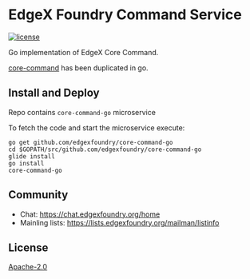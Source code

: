 # EdgeX Foundry Command Service
[![license](https://img.shields.io/badge/license-Apache%20v2.0-blue.svg)](LICENSE)

Go implementation of EdgeX Core Command.

[core-command](https://github.com/edgexfoundry/core-command) has been duplicated in go.


## Install and Deploy
Repo contains `core-command-go` microservice

To fetch the code and start the microservice execute:

```
go get github.com/edgexfoundry/core-command-go
cd $GOPATH/src/github.com/edgexfoundry/core-command-go
glide install
go install
core-command-go
```
## Community
- Chat: https://chat.edgexfoundry.org/home
- Mainling lists: https://lists.edgexfoundry.org/mailman/listinfo

## License
[Apache-2.0](LICENSE)

